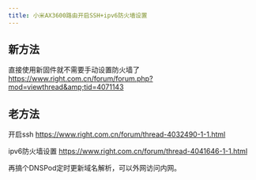 ```yaml
---
title: 小米AX3600路由开启SSH+ipv6防火墙设置
---
```

## 新方法

直接使用新固件就不需要手动设置防火墙了
https://www.right.com.cn/forum/forum.php?mod=viewthread&amp;tid=4071143

## 老方法

开启ssh
<https://www.right.com.cn/forum/thread-4032490-1-1.html>

ipv6防火墙设置
<https://www.right.com.cn/forum/thread-4041646-1-1.html>

再搞个DNSPod定时更新域名解析，可以外网访问内网。
